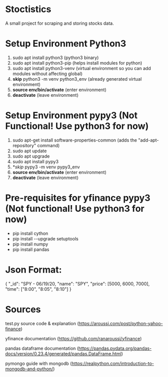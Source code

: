 # Stoctistics
A small project for scraping and storing stocks data.

Setup Environment Python3
=======
1) sudo apt install python3	(python3 binary)
2) sudo apt install python3-pip		(helps install modules for python)
3) sudo apt install python3-venv (virtual environment so you can add modules without affecting global)
4) **skip** python3 -m venv python3_env (already generated virtual environment)
5) **source env/bin/activate** (enter environment)
6) **deactivate** (leave environment)


Setup Environment pypy3 (Not Functional! Use python3 for now)
=======
1) sudo apt-get install software-properties-common 	(adds the "add-apt-repository" command)
2) sudo apt update
3) sudo apt upgrade
4) sudo apt install pypy3
5) **skip* pypy3 -m venv pypy3_env
6) **source env/bin/activate** (enter environment)
7) **deactivate** (leave environment)


Pre-requisites for yfinance pypy3 (Not functional! Use python3 for now)
=======
- pip install cython
- pip install --upgrade setuptools
- pip install numpy
- pip install pandas


Json Format:
=======

{
"_id": "SPY - 06/19/20,
"name": "SPY",
"price": [5000, 6000, 7000],
"time": ["8:00", "8:05", "8:10"]
}



Sources
=======
test.py source code & explanation 
(https://aroussi.com/post/python-yahoo-finance)


yfinance documentation 
(https://github.com/ranaroussi/yfinance)


pandas dataframe documentation
(https://pandas.pydata.org/pandas-docs/version/0.23.4/generated/pandas.DataFrame.html)


pymongo guide with mongodb
(https://realpython.com/introduction-to-mongodb-and-python/)


